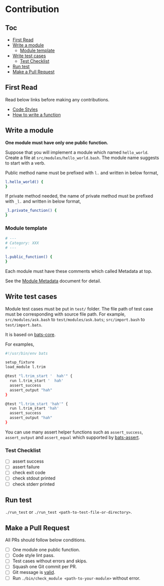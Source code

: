 # Contribution

## Toc

<!-- MarkdownTOC GFM -->

- [First Read](#first-read)
- [Write a module](#write-a-module)
    - [Module template](#module-template)
- [Write test cases](#write-test-cases)
    - [Test Checklist](#test-checklist)
- [Run test](#run-test)
- [Make a Pull Request](#make-a-pull-request)

<!-- /MarkdownTOC -->

## First Read

Read below links before making any contributions.

- [Code Styles](./code-styles.md)
- [How to write a function](./how-to-write-a-function.md)

## Write a module

**One module must have only one public function.**

Suppose that you will implement a module which named `hello_world`.
Create a file at `src/modules/hello_world.bash`.
The module name suggests to start with a verb.

Public method name must be prefixed with `l.` and written in below format,

```sh
l.hello_world() {
}
```

If private method needed, the name of private method must be prefixed with `_l.` and written in below format,

```sh
_l.private_function() {
}
```

### Module template

```sh
# ---
# Category: XXX
# ---

l.public_function() {
}
```

Each module must have these comments which called Metadata at top.

See the [Module Metadata](./module-metadata.md) document for detail.

## Write test cases

Module test cases must be put in `test/` folder.
The file path of test case must be corresponding with source file path. For example, `src/modules/ask.bash` to `test/modules/ask.bats`; `src/import.bash` to `test/import.bats`.

It is based on [bats-core](https://github.com/bats-core/bats-core).

For examples,

```sh
#!/usr/bin/env bats

setup_fixture
load_module l.trim

@test "l.trim_start '  hah'" {
  run l.trim_start '  hah'
  assert_success
  assert_output "hah"
}

@test "l.trim_start 'hah'" {
  run l.trim_start 'hah'
  assert_success
  assert_output "hah"
}
```

You can use many assert helper functions such as `assert_success`, `assert_output` and `assert_equal` which supported by [bats-assert](https://github.com/jasonkarns/bats-assert-1).

### Test Checklist

- [ ] assert success
- [ ] assert failure
- [ ] check exit code
- [ ] check stdout printed
- [ ] check stderr printed

## Run test

`./run_test` or `./run_test <path-to-test-file-or-directory>`.

## Make a Pull Request

All PRs should follow below conditions.

-[ ] One module one public function.
-[ ] Code style lint pass.
-[ ] Test cases without errors and skips.
-[ ] Squash one Git commit per PR.
-[ ] Git message is [valid](./git-message.md).
-[ ] Run `./bin/check_module <path-to-your-module>` without error.
